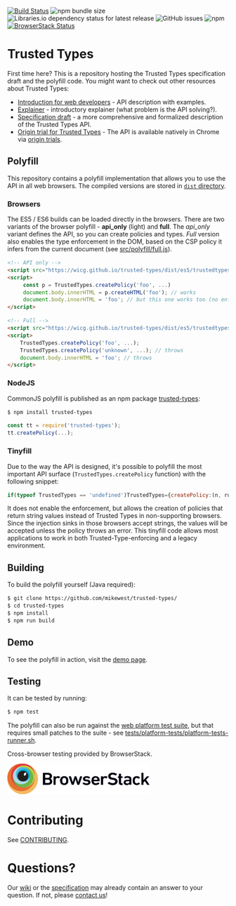[![Build Status](https://travis-ci.org/WICG/trusted-types.svg)](https://travis-ci.org/WICG/trusted-types)
![npm bundle size](https://img.shields.io/bundlephobia/minzip/trusted-types.svg)
![Libraries.io dependency status for latest release](https://img.shields.io/librariesio/release/npm/trusted-types.svg)
![GitHub issues](https://img.shields.io/github/issues/WICG/trusted-types.svg)
![npm](https://img.shields.io/npm/v/trusted-types.svg)
[![BrowserStack Status](https://www.browserstack.com/automate/badge.svg?badge_key=eGZQNXU1U09vZjkrZzYzU3YrQ2FsbUpheGczR0VmMTZUSjBydnNjd1pKTT0tLTZPMWVJTnU1UHJvYjFCb0pHQmlsaXc9PQ%3d%3d--295829245abf0dd0cd150f9ca4fe3198da38747b)](https://www.browserstack.com/automate/public-build/eGZQNXU1U09vZjkrZzYzU3YrQ2FsbUpheGczR0VmMTZUSjBydnNjd1pKTT0tLTZPMWVJTnU1UHJvYjFCb0pHQmlsaXc9PQ%3d%3d--295829245abf0dd0cd150f9ca4fe3198da38747b)

# Trusted Types

First time here? This is a repository hosting the Trusted Types specification draft and the polyfill code. You might want to check out other resources about Trusted Types:

 * [Introduction for web developers](https://developers.google.com/web/updates/2019/02/trusted-types) - API description with examples.
 * [Explainer](explainer.md) - introductory explainer (what problem is the API solving?).
 * [Specification draft](https://wicg.github.io/trusted-types/dist/spec/) - a more comprehensive and formalized description of the Trusted Types API.
 * [Origin trial for Trusted Types](https://developers.chrome.com/origintrials/#/view_trial/171136785840078849) - The API is available natively in Chrome via [origin trials](https://github.com/GoogleChrome/OriginTrials/blob/gh-pages/developer-guide.md).

## Polyfill

This repository contains a polyfill implementation that allows you to use the API in all web browsers. The compiled versions are stored in [`dist` directory](dist/).

### Browsers
The ES5 / ES6 builds can be loaded directly in the browsers. There are two variants of the browser polyfill - **api_only** (light) and **full**. The *api_only* variant defines the API, so you can create policies and types. *Full* version also enables the type enforcement in the DOM, based on the CSP policy it infers from the current document (see [src/polyfill/full.js](src/polyfill/full.js)).

```html
<!-- API only -->
<script src="https://wicg.github.io/trusted-types/dist/es5/trustedtypes.api_only.build.js"></script>
<script>
     const p = TrustedTypes.createPolicy('foo', ...)
     document.body.innerHTML = p.createHTML('foo'); // works
     document.body.innerHTML = 'foo'; // but this one works too (no enforcement).
</script>
```

```html
<!-- Full -->
<script src="https://wicg.github.io/trusted-types/dist/es5/trustedtypes.build.js" data-csp="trusted-types foo bar"></script>
<script>
    TrustedTypes.createPolicy('foo', ...);
    TrustedTypes.createPolicy('unknown', ...); // throws
    document.body.innerHTML = 'foo'; // throws
</script>
```

### NodeJS

CommonJS polyfill is published as an npm package [trusted-types](https://www.npmjs.com/package/trusted-types):

```sh
$ npm install trusted-types
```

```javascript
const tt = require('trusted-types');
tt.createPolicy(...);
```

### Tinyfill

Due to the way the API is designed, it's possible to polyfill the most important
API surface (`TrustedTypes.createPolicy` function) with the following snippet:

```javascript
if(typeof TrustedTypes == 'undefined')TrustedTypes={createPolicy:(n, rules) => rules};
```

It does not enable the enforcement, but allows the creation of policies that
return string values instead of Trusted Types in non-supporting browsers. Since
the injection sinks in those browsers accept strings, the values will be accepted
unless the policy throws an error. This tinyfill code allows most applications
to work in both Trusted-Type-enforcing and a legacy environment.

## Building

To build the polyfill yourself (Java required):

```sh
$ git clone https://github.com/mikewest/trusted-types/
$ cd trusted-types
$ npm install
$ npm run build
```

## Demo
To see the polyfill in action, visit the [demo page](https://wicg.github.io/trusted-types/demo/).

## Testing
It can be tested by running:
```sh
$ npm test
```
The polyfill can also be run against the [web platform test suite](https://github.com/w3c/web-platform-tests), but that requires small patches to the suite - see [tests/platform-tests/platform-tests-runner.sh](tests/platform-tests/platform-tests-runner.sh).

Cross-browser testing provided by BrowserStack.

<a href="https://www.browserstack.com">
  <img height="70" src="assets/browserstack-logo.svg" alt="BrowserStack">
</a>

# Contributing

See [CONTRIBUTING](CONTRIBUTING.md).

# Questions?

Our [wiki](https://github.com/WICG/trusted-types/wiki) or the [specification](https://wicg.github.io/trusted-types/dist/spec/) may already contain an answer
to your question. If not, please [contact us](https://github.com/WICG/trusted-types/wiki/Contact)!
